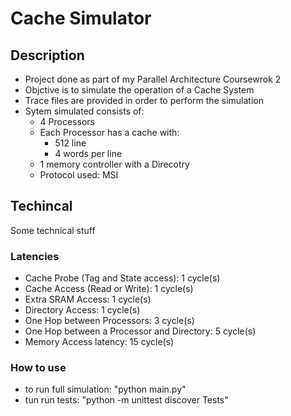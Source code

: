 # Cache Simulator

## Description
- Project done as part of my Parallel Architecture Coursewrok 2
- Objctive is to simulate the operation of a Cache System
- Trace files are provided in order to perform the simulation
- Sytem simulated consists of:
    - 4 Processors 
    - Each Processor has a cache with:
        - 512 line
        - 4 words per line
    - 1 memory controller with a Direcotry
    - Protocol used: MSI
## Techincal 
Some technical stuff 
### Latencies
- Cache Probe (Tag and State access):         1 cycle(s)
- Cache Access (Read or Write):               1 cycle(s)
- Extra SRAM Access:                          1 cycle(s)
- Directory Access:                           1 cycle(s)
- One Hop between Processors:                 3 cycle(s)
- One Hop between a Processor and Directory:  5 cycle(s)
- Memory Access latency:                      15 cycle(s)

### How to use
- to run full simulation: "python main.py"
- tun run tests: "python -m unittest discover Tests"
